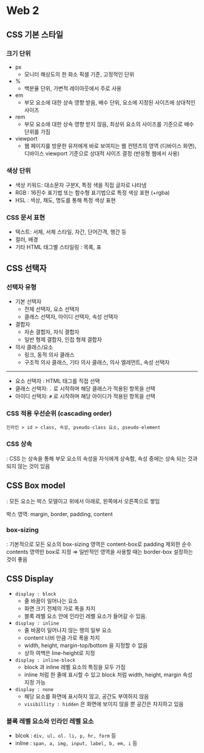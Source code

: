 # Web 2

## CSS 기본 스타일

### 크기 단위

-   px
    -   모니터 해상도의 한 화소 픽셀 기준, 고정적인 단위
-   %
    -   백분율 단위, 가변적 레이아웃에서 주로 사용
-   em
    -   부모 요소에 대한 상속 영향 받음, 배수 단위, 요소에 지정된 사이즈에 상대적인 사이즈
-   rem
    -   부모 요소에 대한 상속 영향 받지 않음, 최상위 요소의 사이즈를 기준으로 배수 단위를 가짐
-   viewport
    -   웹 페이지를 방문한 유저에게 바로 보여지는 웹 컨텐츠의 영역 (디바이스 화면), 디바이스 viewport 기준으로 상대적 사이즈 결정 (반응형 웹에서 사용)

### 색상 단위

-   색상 키워드: 대소문자 구분X, 특정 색을 직접 글자로 나타냄
-   RGB : 16진수 표기법 또는 함수형 표기법으로 특정 색상 표현 (+rgba)
-   HSL : 색상, 채도, 명도를 통해 특정 색상 표현

### CSS 문서 표현

-   텍스트: 서체, 서체 스타일, 자간, 단어간격, 행간 등
-   컬러, 배경
-   기타 HTML 태그별 스타일링 : 목록, 표

## CSS 선택자

### 선택자 유형

-   기본 선택자
    -   전체 선택자, 요소 선택자
    -   클래스 선택자, 아이디 선택자, 속성 선택자
-   결합자
    -   자손 결합자, 자식 결합자
    -   일반 형제 결합자, 인접 형제 결합자
-   의사 클래스/요소
    -   링크, 동적 의사 클래스
    -   구조적 의사 클래스, 기타 의사 클래스, 의사 엘레먼트, 속성 선택자

---

-   요소 선택자 : HTML 태그를 직접 선택
-   클래스 선택자: `.` 로 시작하며 해당 클래스가 적용된 항목을 선택
-   아이디 선택자: `#` 로 시작하며 해당 아이디가 적용된 항목을 선택

### CSS 적용 우선순위 (cascading order)

`인라인 > id > class, 속성, pseudo-class 요소, pseudo-element`

### CSS 상속

: CSS 는 상속을 통해 부모 요소의 속성을 자식에게 상속함, 속성 중에는 상속 되는 것과 되지 않는 것이 있음

## CSS Box model

: 모든 요소는 박스 모델이고 위에서 아래로, 왼쪽에서 오른쪽으로 쌓임

박스 영역: margin, border, padding, content

### box-sizing

: 기본적으로 모든 요소의 box-sizing 영역은 content-box로 padding 제외한 순수 contents 영역만 box로 지정 ⇒ 일반적인 영역을 사용할 때는 border-box 설정하는 것이 좋음

## CSS Display

-   `display : block`
    -   줄 바꿈이 일어나는 요소
    -   화면 크기 전체의 가로 폭을 차지
    -   블록 레벨 요소 안에 인라인 레벨 요소가 들어갈 수 있음.
-   `display : inline`
    -   줄 바꿈이 일어나지 않는 행의 일부 요소
    -   content 너비 만큼 가로 폭을 차지
    -   width, height, margin-top/bottom 을 지정할 수 없음
    -   상하 여백은 line-height로 지정
-   `display : inline-block`
    -   block 과 inline 레벨 요소의 특징을 모두 가짐
    -   inline 처럼 한 줄에 표시할 수 있고 block 처럼 width, height, margin 속성 지정 가능
-   `display : none`
    -   해당 요소를 화면에 표시하지 않고, 공간도 부여하지 않음
    -   `visibillity : hidden` 은 화면에 보이지 않을 뿐 공간은 차지하고 있음

### 블록 레벨 요소와 인라인 레벨 요소

-   blcok : `div, ul, ol. li, p, hr, form` 등
-   inline : `span, a, img, input, label, b, em, i` 등
